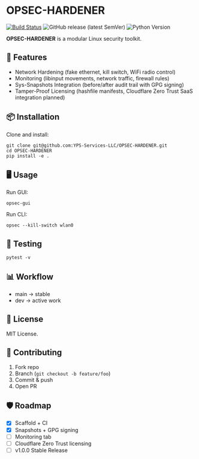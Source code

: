 # OPSEC-HARDENER

[![Build Status](https://github.com/YPS-Services-LLC/OPSEC-HARDENER/actions/workflows/ci.yml/badge.svg)](https://github.com/YPS-Services-LLC/OPSEC-HARDENER/actions/workflows/ci.yml)
![GitHub release (latest SemVer)](https://img.shields.io/github/v/release/YPS-Services-LLC/OPSEC-HARDENER)
![Python Version](https://img.shields.io/badge/python-3.8%2B-blue)

**OPSEC-HARDENER** is a modular Linux security toolkit.

## 🚀 Features
- Network Hardening (fake ethernet, kill switch, WiFi radio control)  
- Monitoring (libinput movements, network traffic, firewall rules)  
- Sys-Snapshots Integration (before/after audit trail with GPG signing)  
- Tamper-Proof Licensing (hashfile manifests, Cloudflare Zero Trust SaaS integration planned)

## 📦 Installation
Clone and install:

    git clone git@github.com:YPS-Services-LLC/OPSEC-HARDENER.git
    cd OPSEC-HARDENER
    pip install -e .

## 🖥️ Usage
Run GUI:

    opsec-gui

Run CLI:

    opsec --kill-switch wlan0

## 🧪 Testing

    pytest -v

## 📊 Workflow
- main → stable
- dev → active work

## 📜 License
MIT License.

## 🤝 Contributing
1. Fork repo  
2. Branch (`git checkout -b feature/foo`)  
3. Commit & push  
4. Open PR  

## 🛡️ Roadmap
- [x] Scaffold + CI  
- [x] Snapshots + GPG signing  
- [ ] Monitoring tab  
- [ ] Cloudflare Zero Trust licensing  
- [ ] v1.0.0 Stable Release
